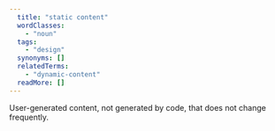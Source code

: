 ```yaml
---
  title: "static content"
  wordClasses:
    - "noun"
  tags:
    - "design"
  synonyms: []
  relatedTerms:
    - "dynamic-content"
  readMore: []
---
```

User-generated content, not generated by code, that does not change frequently.
